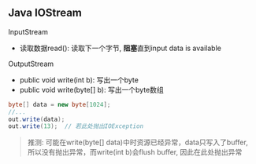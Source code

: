 ## Java IOStream

InputStream

- 读取数据read(): 读取下一个字节, **阻塞**直到input data is available

OutputStream

- public void write(int b): 写出一个byte
- public void write(byte[] b): 写出一个byte数组

```java
byte[] data = new byte[1024];
//...
out.write(data);
out.write(13);  // 若此处抛出IOException
```

> 推测: 可能在write(byte[] data)中时资源已经异常，data只写入了buffer, 所以没有抛出异常，而write(int b)会flush buffer, 因此在此处抛出异常
